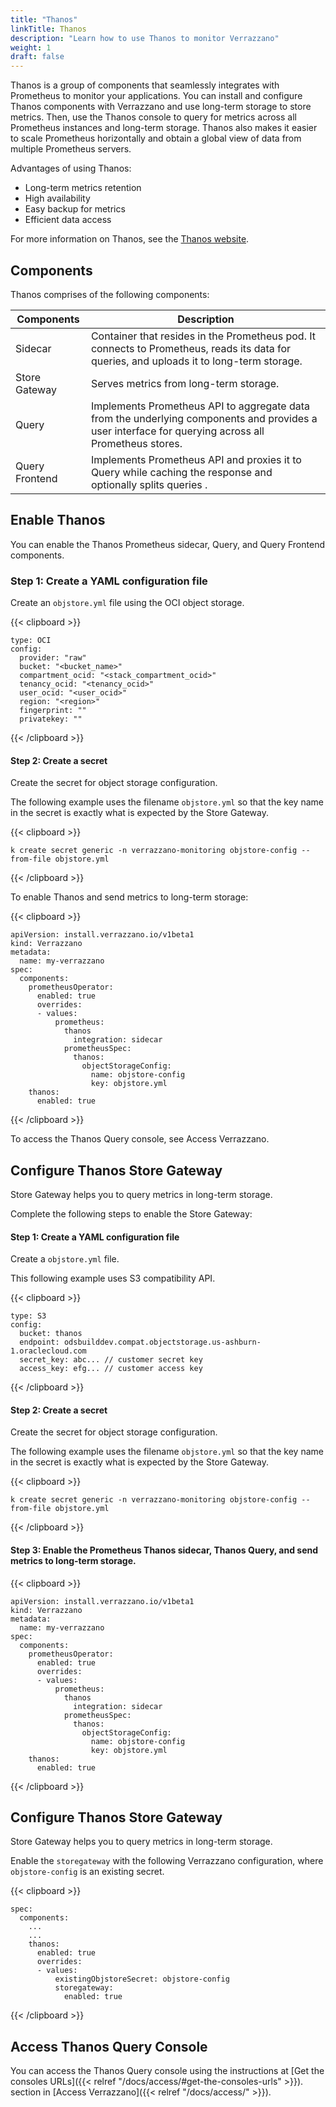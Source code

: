 ```yaml
---
title: "Thanos"
linkTitle: Thanos
description: "Learn how to use Thanos to monitor Verrazzano"
weight: 1
draft: false
---
```


Thanos is a group of components that seamlessly integrates with Prometheus to monitor your applications. You can install and configure Thanos components with Verrazzano and use long-term storage to store metrics. Then, use the Thanos console to query for metrics across all Prometheus instances and long-term storage. Thanos also makes it easier to scale Prometheus horizontally and obtain a global view of data from multiple Prometheus servers.

Advantages of using Thanos:
- Long-term metrics retention
- High availability
- Easy backup for metrics
- Efficient data access

For more information on Thanos, see the [Thanos website](https://thanos.io/).

## Components

Thanos comprises of the  following components:

| Components     | Description                                                                                                                                         |
|----------------|-----------------------------------------------------------------------------------------------------------------------------------------------------|
| Sidecar        | Container that resides in the Prometheus pod. It connects to Prometheus, reads its data for queries, and uploads it to long-term storage.           |
| Store Gateway  | Serves metrics from long-term storage.                                                                                                              |
| Query          | Implements Prometheus API to aggregate data from the underlying components and provides a user interface for querying across all Prometheus stores. |
| Query Frontend | Implements Prometheus API and proxies it to Query while caching the response and optionally splits queries .                                        |

## Enable Thanos

You can enable the Thanos Prometheus sidecar, Query, and Query Frontend components.

### Step 1: Create a YAML configuration file

Create an `objstore.yml` file using the OCI object storage.

{{< clipboard >}}
<div class="highlight">

```
type: OCI
config:
  provider: "raw"
  bucket: "<bucket_name>"
  compartment_ocid: "<stack_compartment_ocid>"
  tenancy_ocid: "<tenancy_ocid>"
  user_ocid: "<user_ocid>"
  region: "<region>"
  fingerprint: ""
  privatekey: ""
```

</div>
{{< /clipboard >}}

#### Step 2: Create a secret

Create the secret for object storage configuration.

The following example uses the filename `objstore.yml` so that the key name in the secret is exactly what is expected by the Store Gateway.

{{< clipboard >}}
<div class="highlight">

```
k create secret generic -n verrazzano-monitoring objstore-config --from-file objstore.yml
```

</div>
{{< /clipboard >}}

To enable Thanos and send metrics to long-term storage:

{{< clipboard >}}
<div class="highlight">

```
apiVersion: install.verrazzano.io/v1beta1
kind: Verrazzano
metadata:
  name: my-verrazzano
spec:
  components:
    prometheusOperator:
      enabled: true
      overrides:
      - values:
          prometheus:
            thanos
              integration: sidecar
            prometheusSpec:
              thanos:
                objectStorageConfig:
                  name: objstore-config
                  key: objstore.yml
    thanos:
      enabled: true
```

</div>
{{< /clipboard >}}

To access the Thanos Query console, see Access Verrazzano.

## Configure Thanos Store Gateway

Store Gateway helps you to query metrics in long-term storage.

Complete the following steps to enable the Store Gateway:  

#### Step 1: Create a YAML configuration file

Create a `objstore.yml` file.

This following example uses S3 compatibility API.  

{{< clipboard >}}
<div class="highlight">

```
type: S3
config:
  bucket: thanos
  endpoint: odsbuilddev.compat.objectstorage.us-ashburn-1.oraclecloud.com
  secret_key: abc... // customer secret key
  access_key: efg... // customer access key
```

</div>
{{< /clipboard >}}

#### Step 2: Create a secret

Create the secret for object storage configuration.

The following example uses the filename `objstore.yml` so that the key name in the secret is exactly what is expected by the Store Gateway.

{{< clipboard >}}
<div class="highlight">

```
k create secret generic -n verrazzano-monitoring objstore-config --from-file objstore.yml
```

</div>
{{< /clipboard >}}

#### Step 3: Enable the Prometheus Thanos sidecar, Thanos Query, and send metrics to long-term storage.

{{< clipboard >}}
<div class="highlight">

```
apiVersion: install.verrazzano.io/v1beta1
kind: Verrazzano
metadata:
  name: my-verrazzano
spec:
  components:
    prometheusOperator:
      enabled: true
      overrides:
      - values:
          prometheus:
            thanos
              integration: sidecar
            prometheusSpec:
              thanos:
                objectStorageConfig:
                  name: objstore-config
                  key: objstore.yml
    thanos:
      enabled: true
```

</div>
{{< /clipboard >}}

## Configure Thanos Store Gateway

Store Gateway helps you to query metrics in long-term storage.

Enable the `storegateway` with the following Verrazzano configuration, where `objstore-config` is an existing secret.

{{< clipboard >}}
<div class="highlight">

```
spec:
  components:
    ...
    ...
    thanos:
      enabled: true
      overrides:
      - values:
          existingObjstoreSecret: objstore-config
          storegateway:
            enabled: true
```

</div>
{{< /clipboard >}}

## Access Thanos Query Console

You can access the Thanos Query console using the instructions at [Get the consoles URLs]({{< relref "/docs/access/#get-the-consoles-urls" >}}). section in [Access Verrazzano]({{< relref "/docs/access/" >}}).
